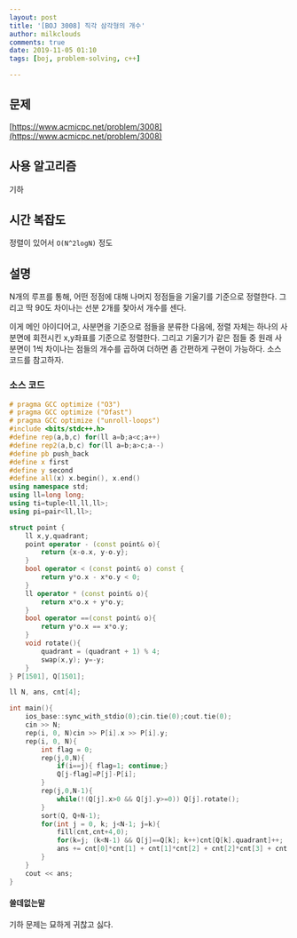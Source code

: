 ```yaml
---
layout: post
title: '[BOJ 3008] 직각 삼각형의 개수'
author: milkclouds
comments: true
date: 2019-11-05 01:10
tags: [boj, problem-solving, c++]

---
```

 

## 문제
[https://www.acmicpc.net/problem/3008](https://www.acmicpc.net/problem/3008)  


## 사용 알고리즘  
기하  


## 시간 복잡도  
정렬이 있어서 `O(N^2logN)` 정도     



## 설명  
N개의 루프를 통해, 어떤 정점에 대해 나머지 정점들을 기울기를 기준으로 정렬한다. 그리고 딱 90도 차이나는 선분 2개를 찾아서 개수를 센다.  

이게 메인 아이디어고, 사분면을 기준으로 점들을 분류한 다음에, 정렬 자체는 하나의 사분면에 회전시킨 x,y좌표를 기준으로 정렬한다. 그리고 기울기가 같은 점들 중 원래 사분면이 1씩 차이나는 점들의 개수를 곱하여 더하면 좀 간편하게 구현이 가능하다. 소스 코드를 참고하자.  


### 소스 코드  
```cpp
# pragma GCC optimize ("O3")
# pragma GCC optimize ("Ofast")
# pragma GCC optimize ("unroll-loops")
#include <bits/stdc++.h>
#define rep(a,b,c) for(ll a=b;a<c;a++)
#define rep2(a,b,c) for(ll a=b;a>c;a--)
#define pb push_back
#define x first
#define y second
#define all(x) x.begin(), x.end()
using namespace std;
using ll=long long;
using ti=tuple<ll,ll,ll>;
using pi=pair<ll,ll>;

struct point {
	ll x,y,quadrant;
	point operator - (const point& o){
		return {x-o.x, y-o.y};
	}
	bool operator < (const point& o) const {
		return y*o.x - x*o.y < 0;
	}
	ll operator * (const point& o){
		return x*o.x + y*o.y;
	}
	bool operator ==(const point& o){
		return y*o.x == x*o.y;
	}
	void rotate(){
		quadrant = (quadrant + 1) % 4;
		swap(x,y); y=-y;
	}
} P[1501], Q[1501];

ll N, ans, cnt[4];

int main(){
	ios_base::sync_with_stdio(0);cin.tie(0);cout.tie(0);
	cin >> N;
	rep(i, 0, N)cin >> P[i].x >> P[i].y;
	rep(i, 0, N){
		int flag = 0;
		rep(j,0,N){
			if(i==j){ flag=1; continue;}
			Q[j-flag]=P[j]-P[i];
		}
		rep(j,0,N-1){
			while(!(Q[j].x>0 && Q[j].y>=0)) Q[j].rotate();
		}
		sort(Q, Q+N-1);
		for(int j = 0, k; j<N-1; j=k){
			fill(cnt,cnt+4,0);
			for(k=j; (k<N-1) && Q[j]==Q[k]; k++)cnt[Q[k].quadrant]++;
			ans += cnt[0]*cnt[1] + cnt[1]*cnt[2] + cnt[2]*cnt[3] + cnt[3]*cnt[0];
		}
	}
	cout << ans;
}
```




#### 쓸데없는말  

기하 문제는 묘하게 귀찮고 싫다.